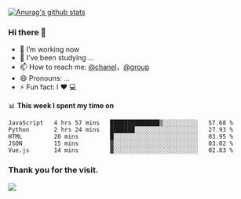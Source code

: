 [![Anurag's github stats](https://github-readme-stats.vercel.app/api?username=bmqy)](https://github.com/anuraghazra/github-readme-stats)
### Hi there 👋
- 🔭 I’m working now
- 🌱 I've been studying ...
- 📫 How to reach me: [@chanel](https://t.me/tcbmqy)，[@group](https://t.me/tgbmqy)
- 😄 Pronouns: ...
- ⚡ Fun fact:  I ❤️ 💻

📊 **This week I spent my time on**
<!--START_SECTION:waka-->
```text
JavaScript   4 hrs 57 mins   ██████████████▒░░░░░░░░░░   57.68 % 
Python       2 hrs 24 mins   ███████░░░░░░░░░░░░░░░░░░   27.93 % 
HTML         20 mins         █░░░░░░░░░░░░░░░░░░░░░░░░   03.95 % 
JSON         15 mins         ▓░░░░░░░░░░░░░░░░░░░░░░░░   03.02 % 
Vue.js       14 mins         ▓░░░░░░░░░░░░░░░░░░░░░░░░   02.83 % 
```
<!--END_SECTION:waka-->

### Thank you for the visit.
![](http://profile-counter.glitch.me/bmqy/count.svg)
